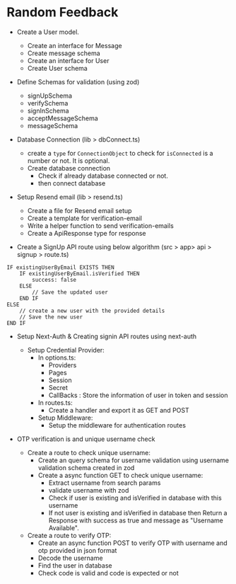 # Random Feedback

* Create a User model.
  - Create an interface for Message
  - Create message schema
  - Create an interface for User
  - Create User schema

* Define Schemas for validation (using zod)
  - signUpSchema
  - verifySchema
  - signInSchema
  - acceptMessageSchema
  - messageSchema

* Database Connection (lib > dbConnect.ts)
  - create a `type` for `ConnectionObject` to check for `isConnected` is a number or not. It is optional.
  - Create database connection
    - Check if already database connected or not.
    - then connect database

* Setup Resend email (lib > resend.ts)
  - Create a file for Resend email setup
  - Create a template for verification-email
  - Write a helper function to send verification-emails
  - Create a ApiResponse type for response

* Create a SignUp API route using below algorithm (src > app> api > signup > route.ts)
```
IF existingUserByEmail EXISTS THEN
    IF existingUserByEmail.isVerified THEN
        success: false
    ELSE
        // Save the updated user
    END IF
ELSE
    // create a new user with the provided details
    // Save the new user
END IF
```

* Setup Next-Auth & Creating signin API routes using next-auth
  - Setup Credential Provider:
    - In options.ts:
      - Providers
      - Pages
      - Session
      - Secret
      - CallBacks : Store the information of user in token and session
    - In routes.ts:
      - Create a handler and export it as GET and POST
    - Setup Middleware:
      - Setup the middleware for authentication routes


* OTP verification is and unique username check
  - Create a route to check unique username:
    - Create an query schema for username validation using username validation schema created in zod
    - Create a async function GET to check unique username: 
      - Extract username from search params
      - validate username with zod
      - Check if user is existing and isVerified in database with this username
      - If not user is existing and isVerified in database then Return a Response with success as true and message as "Username Available". 
  - Create a route to verify OTP:
    - Create an async function POST to verify OTP with username and otp provided in json format
    - Decode the username 
    - Find the user in database
    - Check code is valid and code is expected or not

